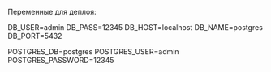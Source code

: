 Переменные для деплоя:

DB_USER=admin
DB_PASS=12345
DB_HOST=localhost
DB_NAME=postgres
DB_PORT=5432

POSTGRES_DB=postgres
POSTGRES_USER=admin
POSTGRES_PASSWORD=12345
